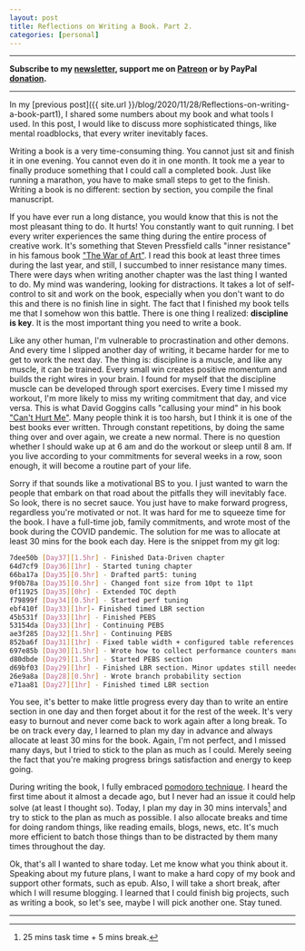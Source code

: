```yaml
---
layout: post
title: Reflections on Writing a Book. Part 2.
categories: [personal]
---
```


------
**Subscribe to my [newsletter](https://mailchi.mp/4eb73720aafe/easyperf), support me on [Patreon](https://www.patreon.com/dendibakh) or by PayPal [donation](https://www.paypal.com/cgi-bin/webscr?cmd=_donations&business=TBM3NW8TKTT34&currency_code=USD&source=url).**

------

In my [previous post]({{ site.url }}/blog/2020/11/28/Reflections-on-writing-a-book-part1), I shared some numbers about my book and what tools I used. In this post, I would like to discuss more sophisticated things, like mental roadblocks, that every writer inevitably faces.

Writing a book is a very time-consuming thing. You cannot just sit and finish it in one evening. You cannot even do it in one month. It took me a year to finally produce something that I could call a completed book. Just like running a marathon, you have to make small steps to get to the finish. Writing a book is no different: section by section, you compile the final manuscript.

If you have ever run a long distance, you would know that this is not the most pleasant thing to do. It hurts! You constantly want to quit running. I bet every writer experiences the same thing during the entire process of creative work. It's something that Steven Pressfield calls "inner resistance" in his famous book ["The War of Art"](https://amzn.to/2VdIjjp). I read this book at least three times during the last year, and still, I succumbed to inner resistance many times. There were days when writing another chapter was the last thing I wanted to do. My mind was wandering, looking for distractions. It takes a lot of self-control to sit and work on the book, especially when you don't want to do this and there is no finish line in sight. The fact that I finished my book tells me that I somehow won this battle. There is one thing I realized: **discipline is key**. It is the most important thing you need to write a book.

Like any other human, I'm vulnerable to procrastination and other demons. And every time I slipped another day of writing, it became harder for me to get to work the next day. The thing is: discipline is a muscle, and like any muscle, it can be trained. Every small win creates positive momentum and builds the right wires in your brain. I found for myself that the discipline muscle can be developed through sport exercises. Every time I missed my workout, I'm more likely to miss my writing commitment that day, and vice versa. This is what David Goggins calls "callusing your mind" in his book ["Can't Hurt Me"](https://amzn.to/2HQ1w7X). Many people think it is too harsh, but I think it is one of the best books ever written. Through constant repetitions, by doing the same thing over and over again, we create a new normal. There is no question whether I should wake up at 6 am and do the workout or sleep until 8 am. If you live according to your commitments for several weeks in a row, soon enough, it will become a routine part of your life.

Sorry if that sounds like a motivational BS to you. I just wanted to warn the people that embark on that road about the pitfalls they will inevitably face. So look, there is no secret sauce. You just have to make forward progress, regardless you're motivated or not. It was hard for me to squeeze time for the book. I have a full-time job, family commitments, and wrote most of the book during the COVID pandemic. The solution for me was to allocate at least 30 mins for the book each day. Here is the snippet from my git log:

```bash
7dee50b [Day37][1.5hr] - Finished Data-Driven chapter
64d7cf9 [Day36][1hr] - Started tuning chapter
66ba17a [Day35][0.5hr] - Drafted part5: tuning
9f0b78a [Day35][0.5hr] - Changed font size from 10pt to 11pt
0f11925 [Day35][0hr] - Extended TOC depth
f79899f [Day34][0.5hr] - Started perf tuning
ebf410f [Day33][1hr]- Finished timed LBR section
45b531f [Day33][1hr] - Finished PEBS
53154da [Day33][1hr] - Continuing PEBS
ae3f285 [Day32][1.5hr] - Continuing PEBS
852ba6f [Day31][1hr] - Fixed table width + configured table references
697e85b [Day30][1.5hr] - Wrote how to collect performance counters manually
d80dbde [Day29][1.5hr] - Started PEBS section
d69bf03 [Day29][1hr] - Finished LBR section. Minor updates still needed
26e9a8a [Day28][0.5hr] - Wrote branch probability section
e71aa81 [Day27][1hr] - Finished timed LBR section
```

You see, it's better to make little progress every day than to write an entire section in one day and then forget about it for the rest of the week. It's very easy to burnout and never come back to work again after a long break. To be on track every day, I learned to plan my day in advance and always allocate at least 30 mins for the book. Again, I'm not perfect, and I missed many days, but I tried to stick to the plan as much as I could. Merely seeing the fact that you're making progress brings satisfaction and energy to keep going.

During writing the book, I fully embraced [pomodoro technique](https://en.wikipedia.org/wiki/Pomodoro_Technique). I heard the first time about it almost a decade ago, but I never had an issue it could help solve (at least I thought so). Today, I plan my day in 30 mins intervals[^1] and try to stick to the plan as much as possible. I also allocate breaks and time for doing random things, like reading emails, blogs, news, etc. It's much more efficient to batch those things than to be distracted by them many times throughout the day.

Ok, that's all I wanted to share today. Let me know what you think about it. Speaking about my future plans, I want to make a hard copy of my book and support other formats, such as epub. Also, I will take a short break, after which I will resume blogging. I learned that I could finish big projects, such as writing a book, so let's see, maybe I will pick another one. Stay tuned.

---

[^1]: 25 mins task time + 5 mins break.

